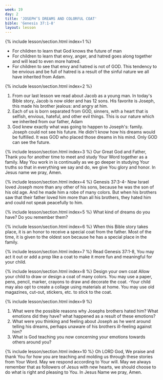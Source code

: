 ```yaml
---
week: 19
day: 2
title: 'JOSEPH’S DREAMS AND COLORFUL COAT'
bible: 'Genesis 37:1-8'
layout: lesson
---
```



{% include lesson/section.html index=1 %}
- For children to learn that God knows the future of man
- For children to learn that envy, anger, and hatred goes along together and will lead to even more hatred.
- For children to see that envy and hatred is not of GOD. This tendency to be envious and be full of hatred is a result of the sinful nature we all have inherited from Adam.


{% include lesson/section.html index=2 %}
 1. From our last lesson we read about Jacob as a young man. In today's Bible story, Jacob is now older and has 12 sons. His favorite is Joseph, this made his brother jealous: and angry at him.
2. Each of us is born separated from GOD, sinners, with a heart that is selfish, envious, hateful, and other evil things. This is our nature which we inherited from our father, Adam
3. God knew exactly what was going to happen to Joseph's: family. Joseph could not see his future. He didn't know how his dreams would be fulfilled. It was GOD who placed those dreams in his mind. Only GOD can see the future.


{% include lesson/section.html index=3 %}
Our Great God and Father, Thank you for another time to meet and study Your Word together as a family. May You work in is continually as we go deeper in studying Your truths so that in everything we say and do, we give You glory and honor. In Jesus name we pray, Amen.


{% include lesson/section.html index=4 %}
Genesis 37:3-4- Now Israel loved Joseph more than any other of his sons, because he was the son of his old age. And he made him a robe of many colors. But when his brothers saw that their father loved him more than all his brothers, they hated him and could not speak peacefully to him.


{% include lesson/section.html index=5 %}
What kind of dreams do you have? Do you remember them?


{% include lesson/section.html index=6 %}
When this Bible story takes place, it is an honor to receive a special coat from the father. Most of the time, it is given to the oldest son because he has a special place in the family.


{% include lesson/section.html index=7 %}
Read Genesis 37:1-8, You may act it out or add a prop like a coat to make it more fun and meaningful for your child.


{% include lesson/section.html index=8 %}
 Design your own coat Allow your child to draw or design a coat of many colors. You may use a paper, pens, pencil, marker, crayons to draw and decorate the coat. -Your child may also opt to create a collage using materials at home. You may use old magazines, cut-out, stickers, etc. to stick to the coat.


{% include lesson/section.html index=9 %}
1. What were the possible reasons why Josephs brothers hated him? What emotions did they have? what happened as a result of these emotions?
2. What were you thinking and feeling about Joseph as he went around telling his dreams, perhaps unaware of his brothers ill-feeling against him?
3. What is God teaching you now concerning your emotions towards others around you?


{% include lesson/section.html index=10 %}
Oh LORD God, We praise and thank You for how you are teaching and molding us through these stories from Your Word. May we respond according to Your will. May we always remember that as followers of Jesus with new hearts, we should choose to do what is right and pleasing to You. In Jesus Name we pray, Amen.


